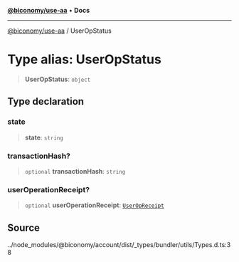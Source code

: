 [**@biconomy/use-aa**](../README.md) • **Docs**

***

[@biconomy/use-aa](../globals.md) / UserOpStatus

# Type alias: UserOpStatus

> **UserOpStatus**: `object`

## Type declaration

### state

> **state**: `string`

### transactionHash?

> `optional` **transactionHash**: `string`

### userOperationReceipt?

> `optional` **userOperationReceipt**: [`UserOpReceipt`](UserOpReceipt.md)

## Source

../node\_modules/@biconomy/account/dist/\_types/bundler/utils/Types.d.ts:38
